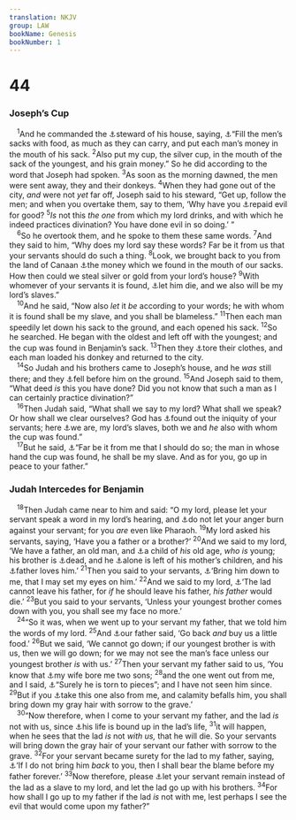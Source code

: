 ```yaml
---
translation: NKJV
group: LAW
bookName: Genesis 
bookNumber: 1
---
```


<div class="title"><h1>44</h1><h3>Joseph’s Cup</h3></div>
<span class="verse sa_44_1"> <sup>1</sup>And he commanded the <a data-toggle="tooltip" data-placement="bottom" title="Gen. 43:16">⚓</a>steward of his house, saying, <a data-toggle="tooltip" data-placement="bottom" title="Gen. 42:25">⚓</a>“Fill the men’s sacks with food, as much as they can carry, and put each man’s money in the mouth of his sack. </span>
<span class="verse sa_44_2"><sup>2</sup>Also put my cup, the silver cup, in the mouth of the sack of the youngest, and his grain money.” So he did according to the word that Joseph had spoken. </span>
<span class="verse sa_44_3"><sup>3</sup>As soon as the morning dawned, the men were sent away, they and their donkeys. </span>
<span class="verse sa_44_4"><sup>4</sup>When they had gone out of the city, <i>and</i> were not <i>yet</i> far off, Joseph said to his steward, “Get up, follow the men; and when you overtake them, say to them, ‘Why have you <a data-toggle="tooltip" data-placement="bottom" title="1 Sam. 25:21">⚓</a>repaid evil for good? </span>
<span class="verse sa_44_5"><sup>5</sup><i>Is</i> not this <i>the</i> <i>one</i> from which my lord drinks, and with which he indeed practices divination? You have done evil in so doing.’ ”<br/></span>
<span class="verse sa_44_6"> <sup>6</sup>So he overtook them, and he spoke to them these same words. </span>
<span class="verse sa_44_7"><sup>7</sup>And they said to him, “Why does my lord say these words? Far be it from us that your servants should do such a thing. </span>
<span class="verse sa_44_8"><sup>8</sup>Look, we brought back to you from the land of Canaan <a data-toggle="tooltip" data-placement="bottom" title="Gen. 43:21">⚓</a>the money which we found in the mouth of our sacks. How then could we steal silver or gold from your lord’s house? </span>
<span class="verse sa_44_9"><sup>9</sup>With whomever of your servants it is found, <a data-toggle="tooltip" data-placement="bottom" title="Gen. 31:32">⚓</a>let him die, and we also will be my lord’s slaves.”<br/></span>
<span class="verse sa_44_10"> <sup>10</sup>And he said, “Now also <i>let</i> it <i>be</i> according to your words; he with whom it is found shall be my slave, and you shall be blameless.” </span>
<span class="verse sa_44_11"><sup>11</sup>Then each man speedily let down his sack to the ground, and each opened his sack. </span>
<span class="verse sa_44_12"><sup>12</sup>So he searched. He began with the oldest and left off with the youngest; and the cup was found in Benjamin’s sack. </span>
<span class="verse sa_44_13"><sup>13</sup>Then they <a data-toggle="tooltip" data-placement="bottom" title="Gen. 37:29, 34; Num. 14:6; 2 Sam. 1:11">⚓</a>tore their clothes, and each man loaded his donkey and returned to the city.<br/></span>
<span class="verse sa_44_14"> <sup>14</sup>So Judah and his brothers came to Joseph’s house, and he <i>was</i> still there; and they <a data-toggle="tooltip" data-placement="bottom" title="Gen. 37:7, 10">⚓</a>fell before him on the ground. </span>
<span class="verse sa_44_15"><sup>15</sup>And Joseph said to them, “What deed <i>is</i> this you have done? Did you not know that such a man as I can certainly practice divination?”<br/></span>
<span class="verse sa_44_16"> <sup>16</sup>Then Judah said, “What shall we say to my lord? What shall we speak? Or how shall we clear ourselves? God has <a data-toggle="tooltip" data-placement="bottom" title="(Num. 32:23)">⚓</a>found out the iniquity of your servants; here <a data-toggle="tooltip" data-placement="bottom" title="Gen. 44:9">⚓</a>we are, my lord’s slaves, both we and <i>he</i> also with whom the cup was found.”<br/></span>
<span class="verse sa_44_17"> <sup>17</sup>But he said, <a data-toggle="tooltip" data-placement="bottom" title="Prov. 17:15">⚓</a>“Far be it from me that I should do so; the man in whose hand the cup was found, he shall be my slave. And as for you, go up in peace to your father.”<br/></span>
<div class="title"><h3>Judah Intercedes for Benjamin</h3></div>
<span class="verse sa_44_18"> <sup>18</sup>Then Judah came near to him and said: “O my lord, please let your servant speak a word in my lord’s hearing, and <a data-toggle="tooltip" data-placement="bottom" title="Gen. 18:30, 32; Ex. 32:22">⚓</a>do not let your anger burn against your servant; for you <i>are</i> even like Pharaoh. </span>
<span class="verse sa_44_19"><sup>19</sup>My lord asked his servants, saying, ‘Have you a father or a brother?’ </span>
<span class="verse sa_44_20"><sup>20</sup>And we said to my lord, ‘We have a father, an old man, and <a data-toggle="tooltip" data-placement="bottom" title="Gen. 37:3; 43:8; 44:30">⚓</a>a child of <i>his</i> old age, <i>who</i> <i>is</i> young; his brother is <a data-toggle="tooltip" data-placement="bottom" title="Gen. 42:38">⚓</a>dead, and he <a data-toggle="tooltip" data-placement="bottom" title="Gen. 46:19">⚓</a>alone is left of his mother’s children, and his <a data-toggle="tooltip" data-placement="bottom" title="Gen. 42:4">⚓</a>father loves him.’ </span>
<span class="verse sa_44_21"><sup>21</sup>Then you said to your servants, <a data-toggle="tooltip" data-placement="bottom" title="Gen. 42:15, 20">⚓</a>‘Bring him down to me, that I may set my eyes on him.’ </span>
<span class="verse sa_44_22"><sup>22</sup>And we said to my lord, <a data-toggle="tooltip" data-placement="bottom" title="Gen. 43:3, 5">⚓</a>‘The lad cannot leave his father, for <i>if</i> he should leave his father, <i>his</i> <i>father</i> would die.’ </span>
<span class="verse sa_44_23"><sup>23</sup>But you said to your servants, ‘Unless your youngest brother comes down with you, you shall see my face no more.’<br/></span>
<span class="verse sa_44_24"> <sup>24</sup>“So it was, when we went up to your servant my father, that we told him the words of my lord. </span>
<span class="verse sa_44_25"><sup>25</sup>And <a data-toggle="tooltip" data-placement="bottom" title="Gen. 43:2">⚓</a>our father said, ‘Go back <i>and</i> buy us a little food.’ </span>
<span class="verse sa_44_26"><sup>26</sup>But we said, ‘We cannot go down; if our youngest brother is with us, then we will go down; for we may not see the man’s face unless our youngest brother <i>is</i> with us.’ </span>
<span class="verse sa_44_27"><sup>27</sup>Then your servant my father said to us, ‘You know that <a data-toggle="tooltip" data-placement="bottom" title="Gen. 30:22–24; 35:16–18; 46:19">⚓</a>my wife bore me two sons; </span>
<span class="verse sa_44_28"><sup>28</sup>and the one went out from me, and I said, <a data-toggle="tooltip" data-placement="bottom" title="Gen. 37:31–35">⚓</a>“Surely he is torn to pieces”; and I have not seen him since. </span>
<span class="verse sa_44_29"><sup>29</sup>But if you <a data-toggle="tooltip" data-placement="bottom" title="Gen. 42:36, 38; 44:31">⚓</a>take this one also from me, and calamity befalls him, you shall bring down my gray hair with sorrow to the grave.’<br/></span>
<span class="verse sa_44_30"> <sup>30</sup>“Now therefore, when I come to your servant my father, and the lad <i>is</i> not with us, since <a data-toggle="tooltip" data-placement="bottom" title="(1 Sam. 18:1; 25:29)">⚓</a>his life is bound up in the lad’s life, </span>
<span class="verse sa_44_31"><sup>31</sup>it will happen, when he sees that the lad <i>is</i> not <i>with</i> <i>us,</i> that he will die. So your servants will bring down the gray hair of your servant our father with sorrow to the grave. </span>
<span class="verse sa_44_32"><sup>32</sup>For your servant became surety for the lad to my father, saying, <a data-toggle="tooltip" data-placement="bottom" title="Gen. 43:9">⚓</a>‘If I do not bring him <i>back</i> to you, then I shall bear the blame before my father forever.’ </span>
<span class="verse sa_44_33"><sup>33</sup>Now therefore, please <a data-toggle="tooltip" data-placement="bottom" title="Ex. 32:32">⚓</a>let your servant remain instead of the lad as a slave to my lord, and let the lad go up with his brothers. </span>
<span class="verse sa_44_34"><sup>34</sup>For how shall I go up to my father if the lad <i>is</i> not with me, lest perhaps I see the evil that would come upon my father?”<br/></span>
